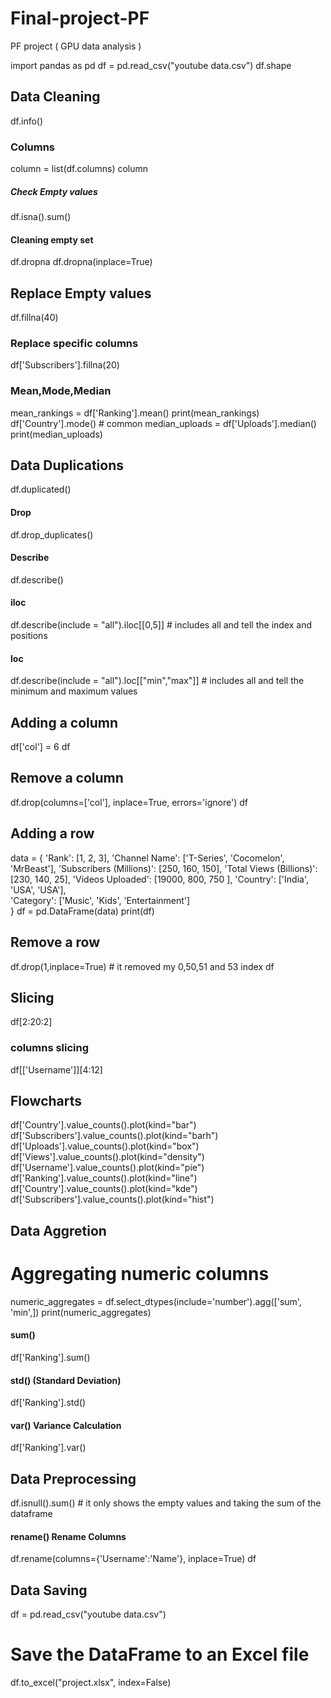 # Final-project-PF

PF project ( GPU data analysis )  

import pandas as pd
df = pd.read_csv("youtube data.csv")
df.shape

## Data Cleaning

df.info()

### Columns

column = list(df.columns)
column

##### Check Empty values

df.isna().sum()

#### Cleaning empty set

df.dropna
df.dropna(inplace=True)

## Replace Empty values

df.fillna(40)

### Replace specific columns

df['Subscribers'].fillna(20)
### Mean,Mode,Median

mean_rankings = df['Ranking'].mean()
print(mean_rankings)
df['Country'].mode() # common
median_uploads = df['Uploads'].median()  
print(median_uploads)

## Data Duplications
df.duplicated()
#### Drop 
df.drop_duplicates()
#### Describe
df.describe()
#### iloc
df.describe(include = "all").iloc[[0,5]] # includes all and tell the index and positions
#### loc
df.describe(include = "all").loc[["min","max"]] # includes all and tell the minimum and maximum values

## Adding a column

df['col'] = 6
df

## Remove a column

df.drop(columns=['col'], inplace=True, errors='ignore')
df

## Adding a row
data = {
    'Rank': [1, 2, 3], 
    'Channel Name': ['T-Series', 'Cocomelon', 'MrBeast'],
    'Subscribers (Millions)': [250, 160, 150],
    'Total Views (Billions)': [230, 140, 25], 
    'Videos Uploaded': [19000, 800, 750 ], 
    'Country': ['India', 'USA', 'USA'],  
    'Category': ['Music', 'Kids', 'Entertainment']  
}
df = pd.DataFrame(data)
print(df)

## Remove a row

df.drop(1,inplace=True) # it removed my 0,50,51 and 53 index
df

## Slicing 

df[2:20:2]

### columns slicing

df[['Username']][4:12]

## Flowcharts

df['Country'].value_counts().plot(kind="bar")
df['Subscribers'].value_counts().plot(kind="barh")
df['Uploads'].value_counts().plot(kind="box")
df['Views'].value_counts().plot(kind="density")
df['Username'].value_counts().plot(kind="pie")
df['Ranking'].value_counts().plot(kind="line")
df['Country'].value_counts().plot(kind="kde")
df['Subscribers'].value_counts().plot(kind="hist")

## Data Aggretion

# Aggregating numeric columns

numeric_aggregates = df.select_dtypes(include='number').agg(['sum', 'min',])
print(numeric_aggregates)

#### sum()

df['Ranking'].sum()

#### std() (Standard Deviation)

df['Ranking'].std()

#### var() Variance Calculation

df['Ranking'].var()

## Data Preprocessing

df.isnull().sum() # it only shows the empty values and taking the sum of the dataframe

#### rename() Rename Columns

df.rename(columns={'Username':'Name'}, inplace=True)
df

## Data Saving

df = pd.read_csv("youtube data.csv")

# Save the DataFrame to an Excel file
df.to_excel("project.xlsx", index=False)
